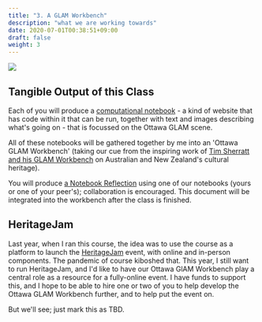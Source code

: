 ```yaml
---
title: "3. A GLAM Workbench"
description: "what we are working towards"
date: 2020-07-01T00:38:51+09:00
draft: false
weight: 3
---
```

![](images/paper-notebook.png)

## Tangible Output of this Class

Each of you will produce a [computational notebook](/building/nb-guidance/) - a kind of website that has code within it that can be run, together with text and images describing what's going on - that is focussed on the Ottawa GLAM scene.

All of these notebooks will be gathered together by me into an 'Ottawa GLAM Workbench' (taking our cue from the inspiring work of [Tim Sherratt and his GLAM Workbench](https://glam-workbench.github.io/) on Australian and New Zealand's cultural heritage).

You will produce [a Notebook Reflection](/building/cs-guidance/) using one of our notebooks (yours or one of your peer's); collaboration is encouraged. This document will be integrated into the workbench after the class is finished.

## HeritageJam

Last year, when I ran this course, the idea was to use the course as a platform to launch the [HeritageJam](http://www.heritagejam.org/) event, with online and in-person components. The pandemic of course kiboshed that. This year, I still want to run HeritageJam, and I'd like to have our Ottawa GlAM Workbench play a central role as a resource for a fully-online event. I have funds to support this, and I hope to be able to hire one or two of you to help develop the Ottawa GLAM Workbench further, and to help put the event on.

But we'll see; just mark this as TBD.
